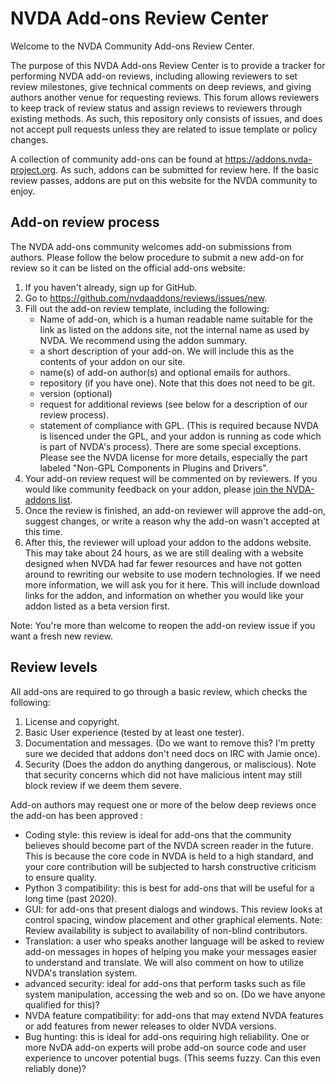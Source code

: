 # NVDA Add-ons Review Center #

Welcome to the NVDA Community Add-ons Review Center.

The purpose of this NVDA Add-ons Review Center is to provide a tracker for performing NVDA add-on reviews, including allowing reviewers to set review milestones, give technical comments on deep reviews, and giving authors another venue for requesting reviews. This forum allows reviewers to keep track of review status and assign reviews to reviewers through existing methods. As such, this repository only consists of issues, and does not accept pull requests unless they are related to issue template or policy changes.

A collection of community add-ons can be found at https://addons.nvda-project.org. As such, addons can be submitted for review here. If the basic review passes, addons are put on this website for the NVDA community to enjoy.

## Add-on review process

The NVDA add-ons community welcomes add-on submissions from authors. Please follow the below procedure to submit a new add-on for review so it can be listed on the official add-ons website:

1. If you haven't already, sign up for GitHub.
2. Go to https://github.com/nvdaaddons/reviews/issues/new.
3. Fill out the add-on review template, including the following:
    * Name of  add-on, which is a human readable name suitable for the link as listed on the addons site, not the internal name as used by NVDA. We recommend using the addon summary.
    * a short description of your add-on. We will include this as the contents of your addon on our site.
    * name(s) of add-on author(s) and optional emails for authors.
    * repository (if you have one). Note that this does not need to be git.
    * version (optional)
    * request for additional reviews (see below for a description of our review process).
    * statement of compliance with GPL. (This is required because NVDA is lisenced under the GPL, and your addon is running as code which is part of NVDA's process). There are some special exceptions. Please see the NVDA license for more details, especially the part labeled "Non-GPL Components in Plugins and Drivers".
4. Your add-on review request will be commented on by  reviewers. If you would like community feedback on your addon, please [join the NVDA-addons list](https://nvda-addons.groups.io/).
5. Once the review is finished, an add-on reviewer will approve the add-on, suggest changes, or write a reason why the add-on wasn't accepted at this time.
6. After this, the reviewer will upload your addon to the addons website. This may take about 24 hours, as we are still dealing with a website designed when NVDA had far fewer resources and have not gotten around to rewriting our website to use modern technologies. If we need more information, we will ask you for it here. This will include download links for the addon, and information on whether you would like your addon listed as a beta version first.

Note: You're more than welcome to reopen the add-on review issue if you want a fresh new review.

## Review levels

All add-ons are required to go through a basic review, which checks the following:

1. License and copyright.
2. Basic User experience (tested by at least one tester).
3. Documentation and messages. (Do we want to remove this? I'm pretty sure we decided that addons don't need docs on IRC with Jamie once).
4. Security (Does the addon do anything dangerous, or maliscious). Note that security concerns which did not have malicious intent may still block review if we deem them severe.

Add-on authors may request one or more of the below deep reviews once the add-on has been approved :

* Coding style: this review is ideal for add-ons that the community believes should become part of the NVDA screen reader in the future. This is because the core code in NVDA is held to a high standard, and your core contribution will be subjected to harsh constructive criticism to ensure quality.
* Python 3 compatibility: this is best for add-ons that   will be useful  for a long time (past 2020).
* GUI: for add-ons that present dialogs and windows. This review looks at control spacing, window placement and other graphical elements. Note: Review availability is subject to availability of non-blind contributors.
* Translation: a user who speaks another language will be asked to review add-on messages in hopes of helping you make your messages easier to understand and translate. We will also comment on how to utilize NVDA's translation system.
* advanced security: ideal for add-ons that perform tasks such as file system manipulation, accessing the web and so on. (Do we have anyone qualified for this)?
* NVDA feature compatibility: for add-ons that may extend NVDA features or add features from newer releases to older NVDA versions.
* Bug hunting: this is ideal for add-ons requiring high reliability. One or more NvDA add-on experts will probe add-on source code and user experience to uncover potential bugs. (This seems fuzzy. Can this even reliably done)?
